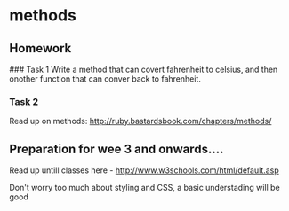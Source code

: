 # methods

## Homework

### Task 1
Write a method that can covert fahrenheit to celsius, and then onother function that can conver back to fahrenheit.

### Task 2
Read up on methods: http://ruby.bastardsbook.com/chapters/methods/


## Preparation for wee 3 and onwards....

Read up untill classes here - http://www.w3schools.com/html/default.asp   

Don't worry too much about styling and CSS, a basic understading will be good   


